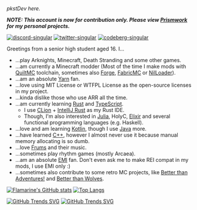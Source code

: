 *pkstDev here.*

***NOTE: This account is now for contribution only. Please view [Prismwork](https://github.com/Prismwork) for my personal projects.***

[![discord-singular](https://cdn.jsdelivr.net/npm/@intergrav/devins-badges@2/assets/cozy/social/discord-singular_vector.svg)](https://discord.gg/zfPcG37uvm)
[![twitter-singular](https://cdn.jsdelivr.net/npm/@intergrav/devins-badges@2/assets/cozy/social/twitter-singular_vector.svg)](https://twitter.com/pkstBasaltLand)
[![codeberg-singular](https://cdn.jsdelivr.net/npm/@intergrav/devins-badges@2/assets/cozy/social/codeberg-singular_vector.svg)](https://codeberg.org/Peakstep)

Greetings from a senior high student aged 16. I...

* ...play Arknights, Minecraft, Death Stranding and some other games.
* ...am currently a Minecraft modder (Most of the time I make mods with [QuiltMC](https://quiltmc.org/) toolchain, sometimes also [Forge](https://www.minecraftforge.net/), [FabricMC](https://fabricmc.net/) or [NilLoader](https://git.sleeping.town/unascribed/NilLoader)).
* ...am an absolute [Yarn](https://github.com/FabricMC/yarn) fan.
* ...love using MIT License or WTFPL License as the open-source licenses in my project.
* ...kinda dislike those who use ARR all the time.
* ...am currently learning [Rust](https://www.rust-lang.org/) and [TypeScript](https://www.typescriptlang.org/).
  * I use [CLion](https://www.jetbrains.com/clion/) + [IntelliJ Rust](https://intellij-rust.github.io/) as my Rust IDE.
  * Though, I'm also interested in [Julia](https://julialang.org/), HolyC, [Elixir](https://elixir-lang.org/) and several functional programming languages (e.g. Haskell).
* ...love and am learning [Kotlin](https://kotlinlang.org/), though I use [Java](https://www.java.com/) more.
* ...have learned [C++](https://isocpp.org/), however I almost never use it because manual memory allocating is so dumb.
* ...love [Frums](https://soundcloud.com/frums) and their music.
* ...sometimes play rhythm games (mostly Arcaea).
* ...am an absolute [EMI](https://github.com/emilyploszaj/emi) fan. Don't even ask me to make REI compat in my mods, I use EMI only :)
* ...sometimes also contribute to some retro MC projects, like [Better than Adventures!](https://www.minecraftforum.net/forums/mapping-and-modding-java-edition/minecraft-mods/3106066-better-than-adventure-for-beta-1-7-3-timely) and [Better than Wolves](https://github.com/BTW-Community/BTW-Public).

[![Flamarine's GitHub stats](https://github-readme-stats.vercel.app/api?username=Flamarine&show_icons=true&theme=radical)](https://github.com/anuraghazra/github-readme-stats)
[![Top Langs](https://github-readme-stats.vercel.app/api/top-langs/?username=Flamarine&layout=compact&theme=radical&hide=javascript,html,css)](https://github.com/anuraghazra/github-readme-stats)

[![GitHub Trends SVG](https://api.githubtrends.io/user/svg/Flamarine/langs?time_range=one_year&theme=synthwaves)](https://githubtrends.io)
[![GitHub Trends SVG](https://api.githubtrends.io/user/svg/Flamarine/repos?time_range=one_year&theme=synthwaves)](https://githubtrends.io)
